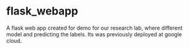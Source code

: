 # flask_webapp

A flask web app created for demo for our research lab, where different model and predicting the labels. 
Its was previously deployed at google cloud. 
